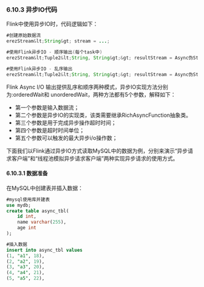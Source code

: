 ### 6.10.3 异步IO代码

Flink中使用异步IO时，代码逻辑如下：

```java
#创建原始数据流
erezStream&lt;String&gt; stream = ...;

#使用Flink异步IO - 顺序输出(每个task中)
erezStream&lt;Tuple2&lt;String, String&gt;&gt; resultStream = Async伪Stream.orderedWait(stream, new AsyncDa

#使用Flink异步IO - 乱序输出
erezStream&lt;Tuple2&lt;String, String&gt;&gt; resultStream = Async伪Stream.unorderedWait(stream, new Async
```

Flink Async I/O 输出提供乱序和顺序两种模式，异步IO实现方法分别为:orderedWait和
unorderedWait，两种方法都有5个参数，解释如下：

* 第一个参数是输入数据流；
* 第二个参数是异步IO的实现类，该类需要继承RichAsyncFunction抽象类。
* 第三个参数是用于完成异步操作超时时间；
* 第四个参数是超时时间单位；
* 第五个参数可以触发的最大异步i/o操作数；

下面我们以Flink通过异步IO方式读取MySQL中的数据为例，分别来演示“异步请求客户端”和“线程池模拟异步请求客户端”两种实现异步请求的使用方式。

#### 6.10.3.1 数据准备

在MySQL中创建表并插入数据：

```sql
#mysql使用库并建表
use mydb;
create table async_tbl(
    id int,
    name varchar(255),
    age int
);

#插入数据
insert into async_tbl values
(1, "a1", 18),
(2, "a2", 19),
(3, "a3", 20),
(4, "a4", 21),
(5, "a5", 22),
```